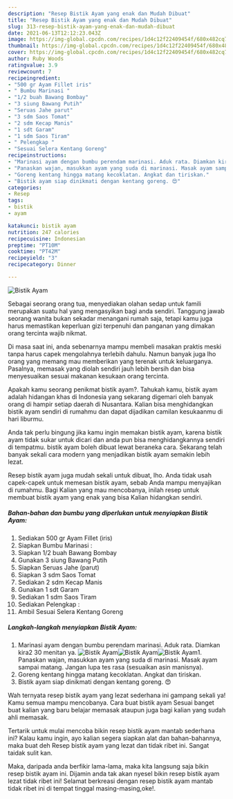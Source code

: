 ```yaml
---
description: "Resep Bistik Ayam yang enak dan Mudah Dibuat"
title: "Resep Bistik Ayam yang enak dan Mudah Dibuat"
slug: 313-resep-bistik-ayam-yang-enak-dan-mudah-dibuat
date: 2021-06-13T12:12:23.043Z
image: https://img-global.cpcdn.com/recipes/1d4c12f22409454f/680x482cq70/bistik-ayam-foto-resep-utama.jpg
thumbnail: https://img-global.cpcdn.com/recipes/1d4c12f22409454f/680x482cq70/bistik-ayam-foto-resep-utama.jpg
cover: https://img-global.cpcdn.com/recipes/1d4c12f22409454f/680x482cq70/bistik-ayam-foto-resep-utama.jpg
author: Ruby Woods
ratingvalue: 3.9
reviewcount: 7
recipeingredient:
- "500 gr Ayam Fillet iris"
- " Bumbu Marinasi "
- "1/2 buah Bawang Bombay"
- "3 siung Bawang Putih"
- "Seruas Jahe parut"
- "3 sdm Saos Tomat"
- "2 sdm Kecap Manis"
- "1 sdt Garam"
- "1 sdm Saos Tiram"
- " Pelengkap "
- "Sesuai Selera Kentang Goreng"
recipeinstructions:
- "Marinasi ayam dengan bumbu perendam marinasi. Aduk rata. Diamkan kira2 30 menitan ya."
- "Panaskan wajan, masukkan ayam yang suda di marinasi. Masak ayam sampai matang. Jangan lupa tes rasa (sesuaikan asin manisnya)."
- "Goreng kentang hingga matang kecoklatan. Angkat dan tiriskan."
- "Bistik ayam siap dinikmati dengan kentang goreng. 😍"
categories:
- Resep
tags:
- bistik
- ayam

katakunci: bistik ayam 
nutrition: 247 calories
recipecuisine: Indonesian
preptime: "PT10M"
cooktime: "PT42M"
recipeyield: "3"
recipecategory: Dinner

---
```



![Bistik Ayam](https://img-global.cpcdn.com/recipes/1d4c12f22409454f/680x482cq70/bistik-ayam-foto-resep-utama.jpg)

Sebagai seorang orang tua, menyediakan olahan sedap untuk famili merupakan suatu hal yang mengasyikan bagi anda sendiri. Tanggung jawab seorang  wanita bukan sekadar menangani rumah saja, tetapi kamu juga harus memastikan keperluan gizi terpenuhi dan panganan yang dimakan orang tercinta wajib nikmat.

Di masa  saat ini, anda sebenarnya mampu membeli masakan praktis meski tanpa harus capek mengolahnya terlebih dahulu. Namun banyak juga lho orang yang memang mau memberikan yang terenak untuk keluarganya. Pasalnya, memasak yang diolah sendiri jauh lebih bersih dan bisa menyesuaikan sesuai makanan kesukaan orang tercinta. 



Apakah kamu seorang penikmat bistik ayam?. Tahukah kamu, bistik ayam adalah hidangan khas di Indonesia yang sekarang digemari oleh banyak orang di hampir setiap daerah di Nusantara. Kalian bisa menghidangkan bistik ayam sendiri di rumahmu dan dapat dijadikan camilan kesukaanmu di hari liburmu.

Anda tak perlu bingung jika kamu ingin memakan bistik ayam, karena bistik ayam tidak sukar untuk dicari dan anda pun bisa menghidangkannya sendiri di tempatmu. bistik ayam boleh dibuat lewat beraneka cara. Sekarang telah banyak sekali cara modern yang menjadikan bistik ayam semakin lebih lezat.

Resep bistik ayam juga mudah sekali untuk dibuat, lho. Anda tidak usah capek-capek untuk memesan bistik ayam, sebab Anda mampu menyajikan di rumahmu. Bagi Kalian yang mau mencobanya, inilah resep untuk membuat bistik ayam yang enak yang bisa Kalian hidangkan sendiri.

<!--inarticleads1-->

##### Bahan-bahan dan bumbu yang diperlukan untuk menyiapkan Bistik Ayam:

1. Sediakan 500 gr Ayam Fillet (iris)
1. Siapkan  Bumbu Marinasi :
1. Siapkan 1/2 buah Bawang Bombay
1. Gunakan 3 siung Bawang Putih
1. Siapkan Seruas Jahe (parut)
1. Siapkan 3 sdm Saos Tomat
1. Sediakan 2 sdm Kecap Manis
1. Gunakan 1 sdt Garam
1. Sediakan 1 sdm Saos Tiram
1. Sediakan  Pelengkap :
1. Ambil Sesuai Selera Kentang Goreng




<!--inarticleads2-->

##### Langkah-langkah menyiapkan Bistik Ayam:

1. Marinasi ayam dengan bumbu perendam marinasi. Aduk rata. Diamkan kira2 30 menitan ya.
<img src="https://img-global.cpcdn.com/steps/c3742fd9f43faef9/160x128cq70/bistik-ayam-langkah-memasak-1-foto.jpg" alt="Bistik Ayam"><img src="https://img-global.cpcdn.com/steps/bf6c7e7275c3ca5a/160x128cq70/bistik-ayam-langkah-memasak-1-foto.jpg" alt="Bistik Ayam"><img src="https://img-global.cpcdn.com/steps/a1dff18f6a375dda/160x128cq70/bistik-ayam-langkah-memasak-1-foto.jpg" alt="Bistik Ayam">1. Panaskan wajan, masukkan ayam yang suda di marinasi. Masak ayam sampai matang. Jangan lupa tes rasa (sesuaikan asin manisnya).
1. Goreng kentang hingga matang kecoklatan. Angkat dan tiriskan.
1. Bistik ayam siap dinikmati dengan kentang goreng. 😍




Wah ternyata resep bistik ayam yang lezat sederhana ini gampang sekali ya! Kamu semua mampu mencobanya. Cara buat bistik ayam Sesuai banget buat kalian yang baru belajar memasak ataupun juga bagi kalian yang sudah ahli memasak.

Tertarik untuk mulai mencoba bikin resep bistik ayam mantab sederhana ini? Kalau kamu ingin, ayo kalian segera siapkan alat dan bahan-bahannya, maka buat deh Resep bistik ayam yang lezat dan tidak ribet ini. Sangat taidak sulit kan. 

Maka, daripada anda berfikir lama-lama, maka kita langsung saja bikin resep bistik ayam ini. Dijamin anda tak akan nyesel bikin resep bistik ayam lezat tidak ribet ini! Selamat berkreasi dengan resep bistik ayam mantab tidak ribet ini di tempat tinggal masing-masing,oke!.

